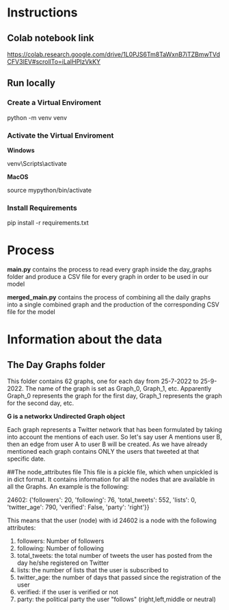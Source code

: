 # Instructions

## Colab notebook link
https://colab.research.google.com/drive/1L0PJS6Tm8TaWxnB7iTZBmwTVdCFV3lEV#scrollTo=iLaIHPIzVkKY

## Run locally
### Create a Virtual Enviroment
python -m venv venv

### Activate the Virtual Enviroment
**Windows** 

venv\Scripts\activate

**MacOS**

source mypython/bin/activate

### Install Requirements

pip install -r requirements.txt

# Process

**main.py** contains the process to read every graph inside the day_graphs folder and produce a CSV file for every graph in order to be used in our model

**merged_main.py** contains the process of combining all the daily graphs into a single combined graph and the production of the corresponding CSV file for the model

# Information about the data

## The Day Graphs folder
This folder contains 62 graphs, one for each day from 25-7-2022 to 25-9-2022. The name of the graph is set as Graph_0, Graph_1, etc. 
Apparently Graph_0 represents the graph for the first day, Graph_1 represents the graph for the second day, etc. 

**G is a networkx Undirected Graph object**

Each graph represents a Twitter network that has been formulated by taking into account the mentions of each user. 
So let's say user A mentions user B, then an edge from user A to user B will be created. As we have already mentioned each graph 
contains ONLY the users that tweeted at that specific date. 

##The node_attributes file
This file is a pickle file, which when unpickled is in dict format. It contains information for all the nodes that are available in all the Graphs. 
An example is the following:

24602: {'followers': 20, 'following': 76, 'total_tweets': 552, 'lists': 0, 'twitter_age': 790, 'verified': False, 'party': 'right'}}

This means that the user (node) with id 24602 is a node with the following attributes:
1. followers: Number of followers
2. following: Number of following 
3. total_tweets: the total number of tweets the user has posted from the day he/she registered on Twitter
4. lists: the number of lists that the user is subscribed to
5. twitter_age: the number of days that passed since the registration of the user 
6. verified: if the user is verified or not
7. party: the political party the user "follows" (right,left,middle or neutral)
